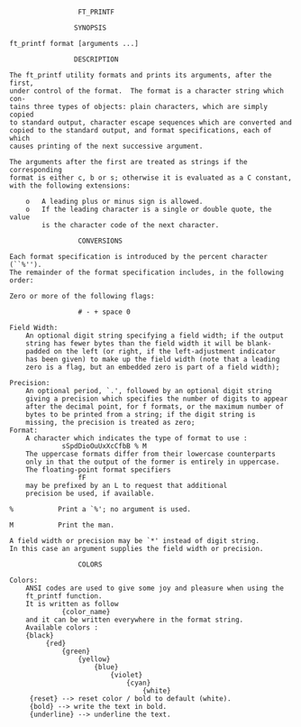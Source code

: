 					 FT_PRINTF
					 
 					SYNOPSIS
					
	ft_printf format [arguments ...]
	
 					DESCRIPTION
					
	The ft_printf utility formats and prints its arguments, after the first,
	under control of the format.  The format is a character string which con-
	tains three types of objects: plain characters, which are simply copied
	to standard output, character escape sequences which are converted and
	copied to the standard output, and format specifications, each of which
	causes printing of the next successive argument.

	The arguments after the first are treated as strings if the corresponding
	format is either c, b or s; otherwise it is evaluated as a C constant,
	with the following extensions:

		o   A leading plus or minus sign is allowed.
		o   If the leading character is a single or double quote, the value
			is the character code of the next character.

					 CONVERSIONS

	Each format specification is introduced by the percent character (``%'').
	The remainder of the format specification includes, in the following
	order:

	Zero or more of the following flags:
	
					 # - + space 0

	Field Width:
		An optional digit string specifying a field width; if the output
		string has fewer bytes than the field width it will be blank-
		padded on the left (or right, if the left-adjustment indicator
		has been given) to make up the field width (note that a leading
		zero is a flag, but an embedded zero is part of a field width);

	Precision:
		An optional period, `.', followed by an optional digit string
		giving a precision which specifies the number of digits to appear
		after the decimal point, for f formats, or the maximum number of
		bytes to be printed from a string; if the digit string is
		missing, the precision is treated as zero;
	Format:
		A character which indicates the type of format to use :
				 sSpdDioOuUxXcCfbB % M
		The uppercase formats differ from their lowercase counterparts
		only in that the output of the former is entirely in uppercase.
		The floating-point format specifiers
					 fF
		may be prefixed by an L to request that additional
		precision be used, if available.

	%           Print a `%'; no argument is used.

	M           Print the man.

	A field width or precision may be `*' instead of digit string.  
	In this case an argument supplies the field width or precision.

					 COLORS

	Colors:
		ANSI codes are used to give some joy and pleasure when using the
		ft_printf function.
		It is written as follow
				 {color_name}
		and it can be written everywhere in the format string.
		Available colors :
		{black}
			 {red}
				 {green}
					 {yellow}
						 {blue}
							 {violet}
								 {cyan}
									 {white}
		 {reset} --> reset color / bold to default (white).
		 {bold} --> write the text in bold.
		 {underline} --> underline the text.
